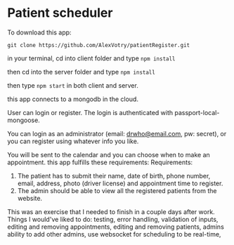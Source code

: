 # Patient scheduler
To download this app:

`git clone https://github.com/AlexVotry/patientRegister.git`

in your terminal, cd into client folder and type `npm install`

then cd into the server folder and type `npm install`

then type `npm start` in both client and server.

this app connects to a mongodb in the cloud.

User can login or register.  The login is authenticated with passport-local-mongoose. 

You can login as an administrator (email: drwho@email.com, pw: secret),
or you can register using whatever info you like.

You will be sent to the calendar and you can choose when to make an appointment.
this app fulfills these requirements:
Requirements​:
1. The patient has to submit their name, date of birth, phone number, email, address, photo (driver license) and appointment time to register.
2. The admin should be able to view all the registered patients from the website.

This was an exercise that I needed to finish in a couple days after work. 
Things I would've liked to do:
testing,
error handling,
validation of inputs,
editing and removing appointments,
editing and removing patients,
admins ability to add other admins,
use websocket for scheduling to be real-time,


